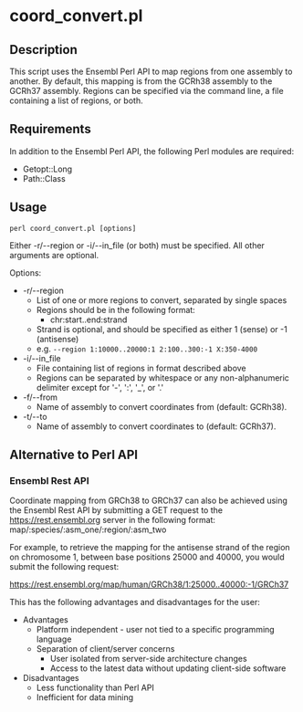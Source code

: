 # coord_convert.pl

## Description

This script uses the Ensembl Perl API to map regions from one assembly to another.  By default, this mapping is from the GCRh38 assembly to the GCRh37 assembly.  Regions can be specified via the command line, a file containing a list of regions, or both.

## Requirements

In addition to the Ensembl Perl API, the following Perl modules are required:
* Getopt::Long
* Path::Class

## Usage

    perl coord_convert.pl [options]

Either -r/--region or -i/--in_file (or both) must be specified.  All other arguments are optional.

Options:
* -r/--region
    * List of one or more regions to convert, separated by single spaces
    * Regions should be in the following format:
        * chr:start..end:strand
    * Strand is optional, and should be specified as either 1 (sense) or -1 (antisense)
    * e.g. `--region 1:10000..20000:1 2:100..300:-1 X:350-4000`
* -i/--in_file
    * File containing list of regions in format described above
    * Regions can be separated by whitespace or any non-alphanumeric delimiter except for '-', ':', '_', or '.'
* -f/--from
    * Name of assembly to convert coordinates from (default: GCRh38).
* -t/--to
    * Name of assembly to convert coordinates to (default: GCRh37).

## Alternative to Perl API


### Ensembl Rest API
Coordinate mapping from GRCh38 to GRCh37 can also be achieved using the Ensembl Rest API  by submitting a GET request to the https://rest.ensembl.org server in the following format:
    map/:species/:asm_one/:region/:asm_two

For example, to retrieve the mapping for the antisense strand of the region on chromosome 1, between base positions 25000 and 40000, you would submit the following request:	    

https://rest.ensembl.org/map/human/GRCh38/1:25000..40000:-1/GRCh37

This has the following advantages and disadvantages for the user:
* Advantages
    * Platform independent - user not tied to a specific programming language
    * Separation of client/server concerns
        * User isolated from server-side architecture changes
        * Access to the latest data without updating client-side software
* Disadvantages
    * Less functionality than Perl API
    * Inefficient for data mining
    
